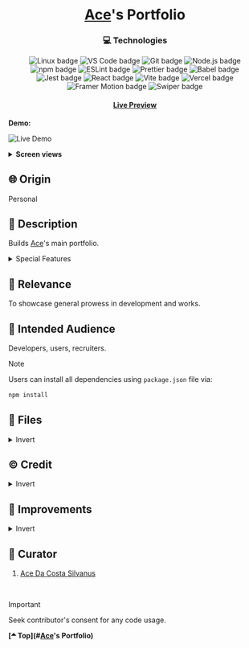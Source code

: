 <div align='center'>

# [Ace](https://github.com/asdacosta)'s Portfolio

</div>
<div align='center'>
    <h3>💻 Technologies</h3>
    <img src="https://img.shields.io/badge/Linux-FCC624?style=for-the-badge&logo=linux&logoColor=black" alt="Linux badge">
    <img src="https://img.shields.io/badge/VS_Code-007ACC?style=for-the-badge&logo=visual-studio-code&logoColor=white" alt="VS Code badge">
    <img src="https://img.shields.io/badge/Git-F05032?style=for-the-badge&logo=git&logoColor=white" alt="Git badge">
    <img src="https://img.shields.io/badge/Node.js-43853D?style=for-the-badge&logo=node.js&logoColor=white" alt="Node.js badge">
    <img src="https://img.shields.io/badge/npm-CB3837?style=for-the-badge&logo=npm&logoColor=white" alt="npm badge">
    <img src="https://img.shields.io/badge/ESLint-4B32C3?style=for-the-badge&logo=eslint&logoColor=white" alt="ESLint badge">
    <img src="https://img.shields.io/badge/Prettier-F7B93E?style=for-the-badge&logo=prettier&logoColor=black" alt="Prettier badge">
    <img src="https://img.shields.io/badge/Babel-F7B93E?style=for-the-badge&logo=babel&logoColor=black" alt="Babel badge">
    <img src="https://img.shields.io/badge/Jest-C21325?style=for-the-badge&logo=jest&logoColor=white" alt="Jest badge">
    <img src="https://img.shields.io/badge/React-61DAFB?style=for-the-badge&logo=react&logoColor=white" alt="React badge">
    <img src="https://img.shields.io/badge/Vite-646CFF?style=for-the-badge&logo=vite&logoColor=white" alt="Vite badge">
    <img src="https://img.shields.io/badge/Vercel-000000?style=for-the-badge&logo=vercel&logoColor=white" alt="Vercel badge">
    <img src="https://img.shields.io/badge/Framer%20Motion-0055FF?style=for-the-badge&logo=framer&logoColor=white" alt="Framer Motion badge">
    <img src="https://img.shields.io/badge/Swiper-4880ED?style=for-the-badge&logo=swiper&logoColor=white" alt="Swiper badge">
    <h4><a href="https://shopping-cart-sage-three.vercel.app/">Live Preview</a></h4>
</div>

**Demo:**

![Live Demo](./readme-assets/portfolio.gif)

<details>

**<summary>Screen views</summary>**

**Desktop View:**

<img src="./readme-assets/desktop.png" alt="desktop view">
<br>

**Mobile View:**

<img src="./readme-assets/mobile.png" alt="mobile view">

</details>

## 🌐 Origin

Personal

## 📝 Description

Builds [Ace](https://github.com/asdacosta)'s main portfolio.

<details>
<summary>Special Features</summary>

- Real-time feedback from fields in Connect section.
- Highlight current section in viewport.
- Reveal parts of work samples on scroll or drag.

</details>

## 🎯 Relevance

To showcase general prowess in development and works.

## 👥 Intended Audience

Developers, users, recruiters.

> [!NOTE]
> Users can install all dependencies using `package.json` file via:
>
> ```bash
> npm install
> ```

## 📂 Files

<details>
<summary>Invert</summary>

| File                      | Description                                                                                                           |
| ------------------------- | --------------------------------------------------------------------------------------------------------------------- |
| `src/*`                   | Source files that are bundled into the output directory `dist/`.                                                      |
| `src/main.jsx`            | The main JavaScript entry point that bundling begins.                                                                 |
| `src/App.jsx`             | Main component where overall structure and other layout components of the app are contained.                          |
| `src/assets/*`            | All assets(images, icons, vids) used in website.                                                                      |
| `src/components/Cart.jsx` | Displays Cart.                                                                                                        |
| `src/components/About/`   | Components and stylesheet for About section at top of page.                                                           |
| `src/components/Connect/` | Components and stylesheet for Connect section at bottom of page. wrong.                                               |
| `src/components/Load/`    | Component and stylesheet for Load displayed at page load.                                                             |
| `src/components/Nav/`     | Components and stylesheet for Nav section of page. wrong.                                                             |
| `src/components/Skill/`   | Components and stylesheet for Skill section on page. wrong.                                                           |
| `src/components/Work/`    | Components and stylesheet for Work section on page. wrong.                                                            |
| `src/sreset.css`          | Resets style to default for consistency across different devices and browsers..                                       |
| `src/App.css`             | General stylesheet for `App.jsx`                                                                                      |
| `dist/*`                  | Output files from bundling of files in directory `src/`.                                                              |
| `dist/main.js`            | Main JavaScript output file that contains the bundled JavaScript code. Code is minified and optimized for deployment. |
| `package*`                | Contains details of project and dependencies versions.                                                                |
| `readme-assets/*`         | Live demo and different screen views used in `README.md`.                                                             |

</details>

## ©️ Credit

<details>
<summary>Invert</summary>

| File                  | Description             |
| --------------------- | ----------------------- |
| `src/assets/*.lottie` | Lottie animation files. |
| `src/assets/works/*`  | Screenshots of works.   |

</details>

## 🔄 Improvements

<details>
<summary>Invert</summary>

- [ ] Let Bot populate any free places.
- [ ] Add loading bar.
- [ ] Work on performance.
- [ ] Light mode and few custom colors.
- [ ] Fine tune the min-max translate in intervals of 5 / Remove.
- [ ] Add map to contact section.
- [ ] Add French translation.
- [ ] Add Subscribe to NewsLetter option in Motive in Connect's fields.
- [ ] Set display of work samples stars to normal and fix logic to work.
- [ ] Make country list drop down smoothly.
- [ ] Refactor.
- [ ] Make technologies' name have the background color of the icon
- [ ] Instead of default immediate shift during resizing, style page in such a way that resizing animates.
- [ ] Replace facebook icon with Dev.to icon in `AboutSocials.jsx`.
- [ ] Use typed.js for all typing effects (feedbacks in Fields) to enable bold and longer pause effect without inconsistencies.
- [ ] Fix chevron cover in motive field that drops when input is checked so that it always stays in position.
- [ ] Set display of Blog in `Nav.jsx` to normal and add blogs.
- [ ] Add sound.
- [ ] Animate image title replacement according to slide direction.
- [ ] Make scroll appear in Safari browser.
- [ ] Update naming.
- [ ] Make work samples in `Work.jsx` have a solitary component.

</details>

## 👤 Curator

1. [Ace Da Costa Silvanus](https://github.com/asdacosta)

<br>

> [!IMPORTANT]
> Seek contributor's consent for any code usage.

**[🞁 Top](#[Ace](https://github.com/asdacosta)'s Portfolio)**

